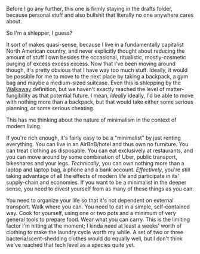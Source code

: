 Before I go any further, this one is firmly staying in the drafts folder, because personal stuff and also bullshit that literally no one anywhere cares about.

So I'm a shlepper, I guess?

It sort of makes quasi-sense, because I live in a fundamentally capitalist North American country, and never explicitly thought about reducing the amount of stuff I own besides the occasional, ritualistic, mostly-cosmetic purging of excess excess excess. Now that I've been moving around though, it's pretty obvious that I have way too much stuff. Ideally, it would be possible for me to move to the next place by taking a backpack, a gym bag and maybe a medium-sized suitcase. Even this is shlepping by the [Walkaway](https://en.wikipedia.org/wiki/Walkaway_(Doctorow_novel)) definition, but we haven't exactly reached the level of matter-fungibility as that potential future. I mean, _ideally_ ideally, I'd be able to move with nothing more than a backpack, but that would take either some serious planning, or some serious cheating.

This has me thinking about the nature of minimalism in the context of modern living.

If you're rich enough, it's fairly easy to be a "minimalist" by just renting everything. You can live in an AirBnB/hotel and thus own no furniture. You can treat clothing as disposable. You can eat exclusively at restaurants, and you can move around by some combination of Uber, public transport, bikeshares and your legs. _Technically_, you can own nothing more than a laptop and laptop bag, a phone and a bank account. _Effectively_, you're still taking advantage of all the effects of modern life and participate in its' supply-chain and economies. If you want to be a minimalist in the deeper sense, you need to divest yourself from as many of these things as you can.

You need to organize your life so that it's not dependent on external transport. Walk where you can. You need to eat in a simple, self-contained way. Cook for yourself, using one or two pots and a minimum of very general tools to prepare food. Wear what you can carry. This is the limiting factor I'm hitting at the moment; I kinda need at least a weeks' worth of clothing to make the laundry cycle worth my while. A set of two or three bacteria/scent-shedding clothes would do equally well, but I don't think we've reached that tech level as a species quite yet.

